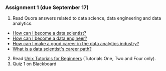 ### Assignment 1 (due September 17)
1. Read Quora answers related to data science, data engineering and data analytics. 
  - [How can I become a data scientist?](https://www.quora.com/How-can-I-become-a-data-scientist-1)
  - [How can I become a data engineer?](https://www.quora.com/How-do-I-become-a-data-engineer)
  - [How can I make a good career in the data analytics industry?](https://www.quora.com/How-can-I-make-a-good-career-in-the-data-analytics-industry-What-are-the-skills-I-need-to-develop-if-I-have-to-start-from-scratch)
  - [What is a data scientist's career path?](https://www.quora.com/What-is-a-data-scientists-career-path-1)
2. Read [Unix Tutorials for Beginners](http://www.ee.surrey.ac.uk/Teaching/Unix/) (Tutorials One, Two and Four only).
3. Quiz 1 on Blackboard